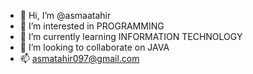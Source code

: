 - 👋 Hi, I’m @asmaatahir
- 👀 I’m interested in PROGRAMMING
- 🌱 I’m currently learning INFORMATION TECHNOLOGY
- 💞️ I’m looking to collaborate on JAVA
- 📫 asmatahir097@gmail.com

<!---
asmaatahir/asmaatahir is a ✨ special ✨ repository because its `README.md` (this file) appears on your GitHub profile.
You can click the Preview link to take a look at your changes.
--->
